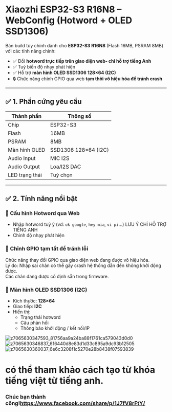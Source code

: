 # Xiaozhi ESP32-S3 R16N8 – WebConfig (Hotword + OLED SSD1306)

Bản build tùy chỉnh dành cho **ESP32-S3 R16N8** (Flash 16MB, PSRAM 8MB) với các tính năng chính:
- ✅ Đổi **hotword trực tiếp trên giao diện web- chỉ hỗ trợ tiếng Anh**
- ✅ Tuỳ biến độ nhạy phát hiện
- ✅ Hỗ trợ **màn hình OLED SSD1306 128×64 (I2C)**
- 🔒 Chức năng chỉnh GPIO qua web **tạm thời vô hiệu hóa để tránh crash**

---

## ✅ 1. Phần cứng yêu cầu

| Thành phần     | Thông số              |
|----------------|------------------------|
| Chip           | ESP32-S3              |
| Flash          | 16MB                  |
| PSRAM          | 8MB                   |
| Màn hình OLED  | SSD1306 128×64 (I2C)  |
| Audio Input    | MIC I2S               |
| Audio Output   | Loa/I2S DAC           |
| LED trạng thái | Tuỳ chọn              |

---

## ✅ 2. Tính năng nổi bật

### 🔹 Cấu hình Hotword qua Web
- Nhập hotword tuỳ ý (vd: `ok google`, `hey mia`, `vi pi`…) LƯU Ý CHỈ HỖ TRỢ TIẾNG ANH
- Chỉnh độ nhạy phát hiện

### 🔹 Chỉnh GPIO tạm tắt để tránh lỗi
Chức năng thay đổi GPIO qua giao diện web đang được vô hiệu hóa.  
Lý do: Nhập sai chân có thể gây crash hệ thống dẫn đến không khởi động được.  
Các chân đang được cố định sẵn trong firmware.

### 🔹 Màn hình OLED SSD1306 (I2C)
- Kích thước: **128×64**
- Giao tiếp: **I2C**
- Hiển thị:
  - Trạng thái hotword
  - Câu phản hồi
  - Thông báo khởi động / kết nối/IP


![z7065630347593_81756aa9a24ba88f1761ca579043d0d0](https://github.com/user-attachments/assets/acc1e07f-bf54-4bba-8c61-5200edf53a0a)
![z7065630346837_616440d8e83d1d33c895a9dc93b12505](https://github.com/user-attachments/assets/3010f0a4-ed1c-4970-9992-4457cc7522cc)
![z7065630360037_6e6c3208f1c5270e28b8438f07593839](https://github.com/user-attachments/assets/f8c862b5-0eb2-4bb3-a796-5352a45cf494)
# có thể tham khảo cách tạo từ khóa tiếng việt từ tiếng anh. 
### Chúc bạn thành công!https://www.facebook.com/share/p/1J7fV8rFtY/
